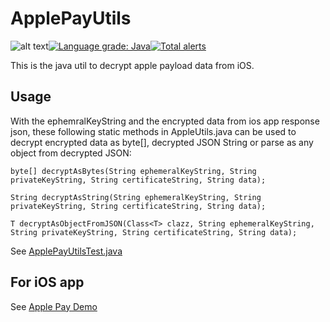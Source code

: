 # ApplePayUtils
![alt text](https://travis-ci.com/hoaknoppix/ApplePayUtils.svg?branch=master)[![Language grade: Java](https://img.shields.io/lgtm/grade/java/g/hoaknoppix/ApplePayUtils.svg?logo=lgtm&logoWidth=18)](https://lgtm.com/projects/g/hoaknoppix/ApplePayUtils/context:java)[![Total alerts](https://img.shields.io/lgtm/alerts/g/hoaknoppix/ApplePayUtils.svg?logo=lgtm&logoWidth=18)](https://lgtm.com/projects/g/hoaknoppix/ApplePayUtils/alerts/)

This is the java util to decrypt apple payload data from iOS.

## Usage 

With the ephemralKeyString and the encrypted data from ios app response json, these following static methods in AppleUtils.java can be used to decrypt encrypted data as byte[], decrypted JSON String or parse as any object from decrypted JSON:

  `byte[] decryptAsBytes(String ephemeralKeyString, String privateKeyString, String certificateString, String data);`
  
  `String decryptAsString(String ephemeralKeyString, String privateKeyString, String certificateString, String data);`
  
  `T decryptAsObjectFromJSON(Class<T> clazz, String ephemeralKeyString, String privateKeyString, String certificateString, String data);`
  
See [ApplePayUtilsTest.java](https://github.com/hoaknoppix/ApplePayUtils/blob/master/src/test/java/ApplePayUtilsTest.java)

## For iOS app 
See [Apple Pay Demo](https://github.com/hoaknoppix/ApplePayDemo)
